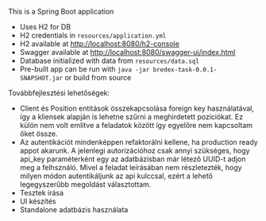 This is a Spring Boot application

- Uses H2 for DB
- H2 credentials in `resources/application.yml`
- H2 available at [http://localhost:8080/h2-console](http://localhost:8080/h2-console)
- Swagger available at [http://localhost:8080/swagger-ui/index.html](http://localhost:8080/swagger-ui/index.html)
- Database initialized with data from `resources/data.sql`
- Pre-built app can be run with `java -jar bredex-task-0.0.1-SNAPSHOT.jar` or build from source

Továbbfejlesztési lehetőségek:
- Client és Position entitások összekapcsolása foreign key használatával, így a kliensek alapján is lehetne szűrni a meghirdetett pozíciókat. Ez külön nem volt említve a feladatok között így egyelőre nem kapcsoltam őket össze.
- Az autentikációt mindenképpen refaktorálni kellene, ha production ready appot akarunk. A jelenlegi autorizációhoz csak annyi szükséges, hogy api_key paraméterként egy az adatbázisban már létező UUID-t adjon meg a felhsználó. Mivel a feladat leírásában nem részletezték, hogy milyen módon autentikáljunk az api kulccsal, ezért a lehető legegyszerűbb megoldást választottam.
- Tesztek írása
- UI készítés
- Standalone adatbázis használata


